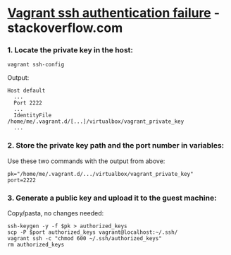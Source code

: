# [Vagrant ssh authentication failure](https://stackoverflow.com/questions/22922891/vagrant-ssh-authentication-failure) - stackoverflow.com
### 1. Locate the private key in the host:

    vagrant ssh-config

Output:

```
Host default
  ...
  Port 2222
  ...
  IdentityFile /home/me/.vagrant.d/[...]/virtualbox/vagrant_private_key
  ...
```

### 2. Store the private key path and the port number in variables:

Use these two commands with the output from above:

```
pk="/home/me/.vagrant.d/.../virtualbox/vagrant_private_key"
port=2222
```

### 3. Generate a public key and upload it to the guest machine:

Copy/pasta, no changes needed:

```
ssh-keygen -y -f $pk > authorized_keys
scp -P $port authorized_keys vagrant@localhost:~/.ssh/
vagrant ssh -c "chmod 600 ~/.ssh/authorized_keys"
rm authorized_keys
```
